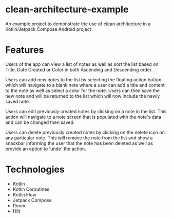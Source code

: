 # clean-architecture-example
 An example project to demonstrate the use of clean architecture in a Kotlin/Jetpack Compose Android project
 
# Features
 Users of the app can view a list of notes as well as sort the list based on Title, Date Created or Color in both Ascending and Descending order.
 
 Users can add new notes to the list by selecting the floating action button which will navigate to a blank note where a user can add a title and content to the note as well as select a color for the note. Users can then save the new note and will be returned to the list which will now include the newly saved note.
 
 Users can edit previously created notes by clicking on a note in the list. This action will navigate to a note screen that is populated with the note's data and can be changed then saved.
 
 Users can delete previously created notes by clicking on the delete icon on any particular note. This will remove the note from the list and show a snackbar informing the user that the note has been deleted as well as provide an option to 'undo' the action.

# Technologies
- Kotlin
- Kotlin Coroutines
- Kotlin Flow
- Jetpack Compose
- Room
- Hilt

